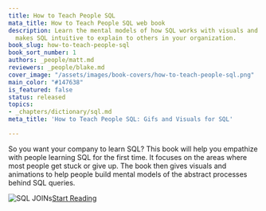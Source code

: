```yaml
---
title: How to Teach People SQL
mata_title: How to Teach People SQL web book
description: Learn the mental models of how SQL works with visuals and gifs. This
  makes SQL intuitive to explain to others in your organization.
book_slug: how-to-teach-people-sql
book_sort_number: 1
authors: _people/matt.md
reviewers: _people/blake.md
cover_image: "/assets/images/book-covers/how-to-teach-people-sql.png"
main_color: "#147638"
is_featured: false
status: released
topics:
- _chapters/dictionary/sql.md
meta_title: 'How to Teach People SQL: Gifs and Visuals for SQL'

---
```

So you want your company to learn SQL?
This book will help you empathize with people learning SQL for the first time. It focuses on the areas where most people get stuck or give up. The book then gives visuals and animations to help people build mental models of the abstract processes behind SQL queries.

![SQL JOINs](https://dataschool.com/assets/images/how-to-teach-people-sql/sqlJoins/sqlJoins_7.png)[Start Reading](https://dataschool.com/how-to-teach-people-sql/accessing-data/)
